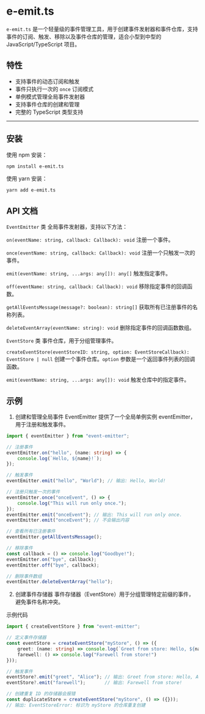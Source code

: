 # e-emit.ts

`e-emit.ts` 是一个轻量级的事件管理工具，用于创建事件发射器和事件仓库，支持事件的订阅、触发、移除以及事件仓库的管理，适合小型到中型的 JavaScript/TypeScript 项目。

## 特性

- 支持事件的动态订阅和触发
- 事件只执行一次的 `once` 订阅模式
- 单例模式管理全局事件发射器
- 支持事件仓库的创建和管理
- 完整的 TypeScript 类型支持

---
## 安装

使用 npm 安装：
```bash
npm install e-emit.ts
```
使用 yarn 安装：
```bash
yarn add e-emit.ts
```


## API 文档
`EventEmitter` 类
全局事件发射器，支持以下方法：

`on(eventName: string, callback: Callback): void`
注册一个事件。

`once(eventName: string, callback: Callback): void`
注册一个只触发一次的事件。

`emit(eventName: string, ...args: any[]): any[]`
触发指定事件。

`off(eventName: string, callback: Callback): void`
移除指定事件的回调函数。

`getAllEventsMessage(message?: boolean): string[]`
获取所有已注册事件的名称列表。

`deleteEventArray(eventName: string): void`
删除指定事件的回调函数数组。

`EventStore` 类
事件仓库，用于分组管理事件。

`createEventStore(eventStoreID: string, option: EventStoreCallback): EventStore | null`
创建一个事件仓库。`option` 参数是一个返回事件列表的回调函数。

`emit(eventName: string, ...args: any[]): void`
触发仓库中的指定事件。

## 示例
1. 创建和管理全局事件
EventEmitter 提供了一个全局单例实例 eventEmitter，用于注册和触发事件。
```typescript
import { eventEmitter } from "event-emitter";

// 注册事件
eventEmitter.on("hello", (name: string) => {
    console.log(`Hello, ${name}!`);
});

// 触发事件
eventEmitter.emit("hello", "World"); // 输出: Hello, World!

// 注册只触发一次的事件
eventEmitter.once("onceEvent", () => {
    console.log("This will run only once.");
});
eventEmitter.emit("onceEvent"); // 输出: This will run only once.
eventEmitter.emit("onceEvent"); // 不会输出内容

// 查看所有已注册事件
eventEmitter.getAllEventsMessage();

// 移除事件
const callback = () => console.log("Goodbye!");
eventEmitter.on("bye", callback);
eventEmitter.off("bye", callback);

// 删除事件数组
eventEmitter.deleteEventArray("hello");

```

2. 创建事件存储器
事件存储器（EventStore）用于分组管理特定前缀的事件，避免事件名称冲突。

示例代码

```typescript
import { createEventStore } from "event-emitter";

// 定义事件存储器
const eventStore = createEventStore("myStore", () => ({
    greet: (name: string) => console.log(`Greet from store: Hello, ${name}!`),
    farewell: () => console.log("Farewell from store!")
}));

// 触发事件
eventStore?.emit("greet", "Alice"); // 输出: Greet from store: Hello, Alice!
eventStore?.emit("farewell");       // 输出: Farewell from store!

// 创建重复 ID 的存储器会报错
const duplicateStore = createEventStore("myStore", () => ({}));
// 输出: EventStoreError: 标识为 myStore 的仓库重复创建
```

